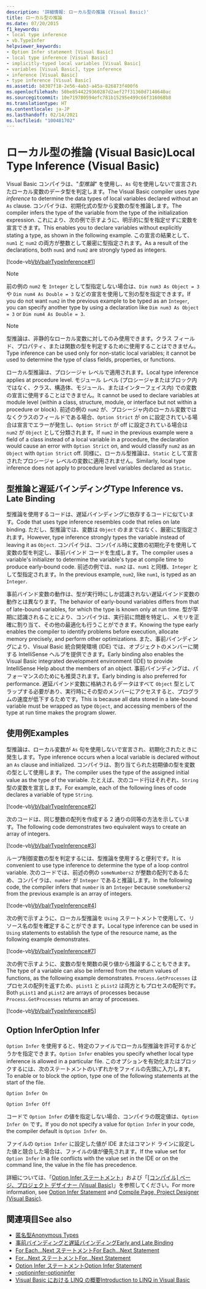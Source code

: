 ```yaml
---
description: '詳細情報: ローカル型の推論 (Visual Basic)'
title: ローカル型の推論
ms.date: 07/20/2015
f1_keywords:
- local type inference
- vb.TypeInfer
helpviewer_keywords:
- Option Infer statement [Visual Basic]
- local type inference [Visual Basic]
- implicitly-typed local variables [Visual Basic]
- variables [Visual Basic], type inference
- inference [Visual Basic]
- type inference [Visual Basic]
ms.assetid: b8307f18-2e56-4ab3-a45a-826873f400f6
ms.openlocfilehash: 50be8544229360287d2aef27f31360d7140640ac
ms.sourcegitcommit: 10e719780594efc781b15295e499c66f316068b8
ms.translationtype: HT
ms.contentlocale: ja-JP
ms.lasthandoff: 02/14/2021
ms.locfileid: "100481702"
---
```

# <a name="local-type-inference-visual-basic"></a><span data-ttu-id="bc502-103">ローカル型の推論 (Visual Basic)</span><span class="sxs-lookup"><span data-stu-id="bc502-103">Local Type Inference (Visual Basic)</span></span>

<span data-ttu-id="bc502-104">Visual Basic コンパイラは、"*型推論*" を使用し、`As` 句を使用しないで宣言されたローカル変数のデータ型を判定します。</span><span class="sxs-lookup"><span data-stu-id="bc502-104">The Visual Basic compiler uses *type inference* to determine the data types of local variables declared without an `As` clause.</span></span> <span data-ttu-id="bc502-105">コンパイラは、初期化式の型から変数の型を推論します。</span><span class="sxs-lookup"><span data-stu-id="bc502-105">The compiler infers the type of the variable from the type of the initialization expression.</span></span> <span data-ttu-id="bc502-106">これにより、次の例で示すように、明示的に型を指定せずに変数を宣言できます。</span><span class="sxs-lookup"><span data-stu-id="bc502-106">This enables you to declare variables without explicitly stating a type, as shown in the following example.</span></span> <span data-ttu-id="bc502-107">この宣言の結果として、`num1` と `num2` の両方が整数として厳密に型指定されます。</span><span class="sxs-lookup"><span data-stu-id="bc502-107">As a result of the declarations, both `num1` and `num2` are strongly typed as integers.</span></span>

[!code-vb[VbVbalrTypeInference#1](~/samples/snippets/visualbasic/VS_Snippets_VBCSharp/VbVbalrTypeInference/VB/Class1.vb#1)]

> [!NOTE]
> <span data-ttu-id="bc502-108">前の例の `num2` を `Integer` として型指定しない場合は、`Dim num3 As Object = 3` や `Dim num4 As Double = 3` などの宣言を使用して別の型を指定できます。</span><span class="sxs-lookup"><span data-stu-id="bc502-108">If you do not want `num2` in the previous example to be typed as an `Integer`, you can specify another type by using a declaration like `Dim num3 As Object = 3` or `Dim num4 As Double = 3`.</span></span>

> [!NOTE]
> <span data-ttu-id="bc502-109">型推論は、非静的なローカル変数に対してのみ使用できます。クラス フィールド、プロパティ、または関数の型を判定するために使用することはできません。</span><span class="sxs-lookup"><span data-stu-id="bc502-109">Type inference can be used only for non-static local variables; it cannot be used to determine the type of class fields, properties, or functions.</span></span>

<span data-ttu-id="bc502-110">ローカル型推論は、プロシージャ レベルで適用されます。</span><span class="sxs-lookup"><span data-stu-id="bc502-110">Local type inference applies at procedure level.</span></span> <span data-ttu-id="bc502-111">モジュール レベル (プロシージャまたはブロック内ではなく、クラス、構造体、モジュール、またはインターフェイス内) での変数の宣言に使用することはできません。</span><span class="sxs-lookup"><span data-stu-id="bc502-111">It cannot be used to declare variables at module level (within a class, structure, module, or interface but not within a procedure or block).</span></span> <span data-ttu-id="bc502-112">前述の例の `num2` が、プロシージャ内のローカル変数ではなくクラスのフィールドである場合、`Option Strict` が on に設定されている場合は宣言でエラーが発生し、`Option Strict` が off に設定されている場合は `num2` が `Object` として分類されます。</span><span class="sxs-lookup"><span data-stu-id="bc502-112">If `num2` in the previous example were a field of a class instead of a local variable in a procedure, the declaration would cause an error with `Option Strict` on, and would classify `num2` as an `Object` with `Option Strict` off.</span></span> <span data-ttu-id="bc502-113">同様に、ローカル型推論は、`Static` として宣言されたプロシージャ レベルの変数に適用されません。</span><span class="sxs-lookup"><span data-stu-id="bc502-113">Similarly, local type inference does not apply to procedure level variables declared as `Static`.</span></span>

## <a name="type-inference-vs-late-binding"></a><span data-ttu-id="bc502-114">型推論と遅延バインディング</span><span class="sxs-lookup"><span data-stu-id="bc502-114">Type Inference vs. Late Binding</span></span>

<span data-ttu-id="bc502-115">型推論を使用するコードは、遅延バインディングに依存するコードに似ています。</span><span class="sxs-lookup"><span data-stu-id="bc502-115">Code that uses type inference resembles code that relies on late binding.</span></span> <span data-ttu-id="bc502-116">ただし、型推論では、変数は `Object` のままではなく、厳密に型指定されます。</span><span class="sxs-lookup"><span data-stu-id="bc502-116">However, type inference strongly types the variable instead of leaving it as `Object`.</span></span> <span data-ttu-id="bc502-117">コンパイラは、コンパイル時に変数の初期化子を使用して変数の型を判定し、事前バインド コードを生成します。</span><span class="sxs-lookup"><span data-stu-id="bc502-117">The compiler uses a variable's initializer to determine the variable's type at compile time to produce early-bound code.</span></span> <span data-ttu-id="bc502-118">前述の例では、`num2` は、`num1` と同様、`Integer` として型指定されます。</span><span class="sxs-lookup"><span data-stu-id="bc502-118">In the previous example, `num2`, like `num1`, is typed as an `Integer`.</span></span>

<span data-ttu-id="bc502-119">事前バインド変数の動作は、型が実行時にしか認識されない遅延バインド変数の動作とは異なります。</span><span class="sxs-lookup"><span data-stu-id="bc502-119">The behavior of early-bound variables differs from that of late-bound variables, for which the type is known only at run time.</span></span> <span data-ttu-id="bc502-120">型が早期に認識されることにより、コンパイラは、実行前に問題を特定し、メモリを正確に割り当て、その他の最適化も行うことができます。</span><span class="sxs-lookup"><span data-stu-id="bc502-120">Knowing the type early enables the compiler to identify problems before execution, allocate memory precisely, and perform other optimizations.</span></span> <span data-ttu-id="bc502-121">また、事前バインディングにより、Visual Basic 統合開発環境 (IDE) では、オブジェクトのメンバーに関する IntelliSense ヘルプを提供できます。</span><span class="sxs-lookup"><span data-stu-id="bc502-121">Early binding also enables the Visual Basic integrated development environment (IDE) to provide IntelliSense Help about the members of an object.</span></span> <span data-ttu-id="bc502-122">事前バインディングは、パフォーマンスのためにも推奨されます。</span><span class="sxs-lookup"><span data-stu-id="bc502-122">Early binding is also preferred for performance.</span></span> <span data-ttu-id="bc502-123">遅延バインド変数に格納されるデータはすべて `Object` 型としてラップする必要があり、実行時にその型のメンバーにアクセスすると、プログラムの速度が低下するためです。</span><span class="sxs-lookup"><span data-stu-id="bc502-123">This is because all data stored in a late-bound variable must be wrapped as type `Object`, and accessing members of the type at run time makes the program slower.</span></span>

## <a name="examples"></a><span data-ttu-id="bc502-124">使用例</span><span class="sxs-lookup"><span data-stu-id="bc502-124">Examples</span></span>

<span data-ttu-id="bc502-125">型推論は、ローカル変数が `As` 句を使用しないで宣言され、初期化されたときに発生します。</span><span class="sxs-lookup"><span data-stu-id="bc502-125">Type inference occurs when a local variable is declared without an `As` clause and initialized.</span></span> <span data-ttu-id="bc502-126">コンパイラは、割り当てられた初期値の型を変数の型として使用します。</span><span class="sxs-lookup"><span data-stu-id="bc502-126">The compiler uses the type of the assigned initial value as the type of the variable.</span></span> <span data-ttu-id="bc502-127">たとえば、次のコード行はそれぞれ、`String` 型の変数を宣言します。</span><span class="sxs-lookup"><span data-stu-id="bc502-127">For example, each of the following lines of code declares a variable of type `String`.</span></span>

[!code-vb[VbVbalrTypeInference#2](~/samples/snippets/visualbasic/VS_Snippets_VBCSharp/VbVbalrTypeInference/VB/Class1.vb#2)]

<span data-ttu-id="bc502-128">次のコードは、同じ整数の配列を作成する 2 通りの同等の方法を示しています。</span><span class="sxs-lookup"><span data-stu-id="bc502-128">The following code demonstrates two equivalent ways to create an array of integers.</span></span>

[!code-vb[VbVbalrTypeInference#3](~/samples/snippets/visualbasic/VS_Snippets_VBCSharp/VbVbalrTypeInference/VB/Class1.vb#3)]

<span data-ttu-id="bc502-129">ループ制御変数の型を判定するには、型推論を使用すると便利です。</span><span class="sxs-lookup"><span data-stu-id="bc502-129">It is convenient to use type inference to determine the type of a loop control variable.</span></span> <span data-ttu-id="bc502-130">次のコードでは、前述の例の `someNumbers2` が整数の配列であるため、コンパイラは、`number` が `Integer` であると推論します。</span><span class="sxs-lookup"><span data-stu-id="bc502-130">In the following code, the compiler infers that `number` is an `Integer` because `someNumbers2` from the previous example is an array of integers.</span></span>

[!code-vb[VbVbalrTypeInference#4](~/samples/snippets/visualbasic/VS_Snippets_VBCSharp/VbVbalrTypeInference/VB/Class1.vb#4)]

<span data-ttu-id="bc502-131">次の例で示すように、ローカル型推論を `Using` ステートメントで使用して、リソース名の型を確定することができます。</span><span class="sxs-lookup"><span data-stu-id="bc502-131">Local type inference can be used in `Using` statements to establish the type of the resource name, as the following example demonstrates.</span></span>

[!code-vb[VbVbalrTypeInference#7](~/samples/snippets/visualbasic/VS_Snippets_VBCSharp/VbVbalrTypeInference/VB/Class1.vb#7)]

<span data-ttu-id="bc502-132">次の例で示すように、変数の型を関数の戻り値から推論することもできます。</span><span class="sxs-lookup"><span data-stu-id="bc502-132">The type of a variable can also be inferred from the return values of functions, as the following example demonstrates.</span></span> <span data-ttu-id="bc502-133">`Process.GetProcesses` はプロセスの配列を返すため、`pList1` と `pList2` は両方ともプロセスの配列です。</span><span class="sxs-lookup"><span data-stu-id="bc502-133">Both `pList1` and `pList2` are arrays of processes because `Process.GetProcesses` returns an array of processes.</span></span>

[!code-vb[VbVbalrTypeInference#5](~/samples/snippets/visualbasic/VS_Snippets_VBCSharp/VbVbalrTypeInference/VB/Class1.vb#5)]

## <a name="option-infer"></a><span data-ttu-id="bc502-134">Option Infer</span><span class="sxs-lookup"><span data-stu-id="bc502-134">Option Infer</span></span>

<span data-ttu-id="bc502-135">`Option Infer` を使用すると、特定のファイルでローカル型推論を許可するかどうかを指定できます。</span><span class="sxs-lookup"><span data-stu-id="bc502-135">`Option Infer` enables you specify whether local type inference is allowed in a particular file.</span></span> <span data-ttu-id="bc502-136">このオプションを有効化またはブロックするには、次のステートメントのいずれかをファイルの先頭に入力します。</span><span class="sxs-lookup"><span data-stu-id="bc502-136">To enable or to block the option, type one of the following statements at the start of the file.</span></span>

`Option Infer On`

`Option Infer Off`

<span data-ttu-id="bc502-137">コードで `Option Infer` の値を指定しない場合、コンパイラの既定値は、`Option Infer On` です。</span><span class="sxs-lookup"><span data-stu-id="bc502-137">If you do not specify a value for `Option Infer` in your code, the compiler default is `Option Infer On`.</span></span>

<span data-ttu-id="bc502-138">ファイルの `Option Infer` に設定した値が IDE またはコマンド ラインに設定した値と競合した場合は、ファイルの値が優先されます。</span><span class="sxs-lookup"><span data-stu-id="bc502-138">If the value set for `Option Infer` in a file conflicts with the value set in the IDE or on the command line, the value in the file has precedence.</span></span>

<span data-ttu-id="bc502-139">詳細については、「[Option Infer ステートメント](../../../language-reference/statements/option-infer-statement.md)」および「[[コンパイル] ページ、プロジェクト デザイナー (Visual Basic)](/visualstudio/ide/reference/compile-page-project-designer-visual-basic)」を参照してください。</span><span class="sxs-lookup"><span data-stu-id="bc502-139">For more information, see [Option Infer Statement](../../../language-reference/statements/option-infer-statement.md) and [Compile Page, Project Designer (Visual Basic)](/visualstudio/ide/reference/compile-page-project-designer-visual-basic).</span></span>

## <a name="see-also"></a><span data-ttu-id="bc502-140">関連項目</span><span class="sxs-lookup"><span data-stu-id="bc502-140">See also</span></span>

- [<span data-ttu-id="bc502-141">匿名型</span><span class="sxs-lookup"><span data-stu-id="bc502-141">Anonymous Types</span></span>](../objects-and-classes/anonymous-types.md)
- [<span data-ttu-id="bc502-142">事前バインディングと遅延バインディング</span><span class="sxs-lookup"><span data-stu-id="bc502-142">Early and Late Binding</span></span>](../early-late-binding/index.md)
- [<span data-ttu-id="bc502-143">For Each...Next ステートメント</span><span class="sxs-lookup"><span data-stu-id="bc502-143">For Each...Next Statement</span></span>](../../../language-reference/statements/for-each-next-statement.md)
- [<span data-ttu-id="bc502-144">For...Next ステートメント</span><span class="sxs-lookup"><span data-stu-id="bc502-144">For...Next Statement</span></span>](../../../language-reference/statements/for-next-statement.md)
- [<span data-ttu-id="bc502-145">Option Infer ステートメント</span><span class="sxs-lookup"><span data-stu-id="bc502-145">Option Infer Statement</span></span>](../../../language-reference/statements/option-infer-statement.md)
- [<span data-ttu-id="bc502-146">-optioninfer</span><span class="sxs-lookup"><span data-stu-id="bc502-146">-optioninfer</span></span>](../../../reference/command-line-compiler/optioninfer.md)
- [<span data-ttu-id="bc502-147">Visual Basic における LINQ の概要</span><span class="sxs-lookup"><span data-stu-id="bc502-147">Introduction to LINQ in Visual Basic</span></span>](../linq/introduction-to-linq.md)
